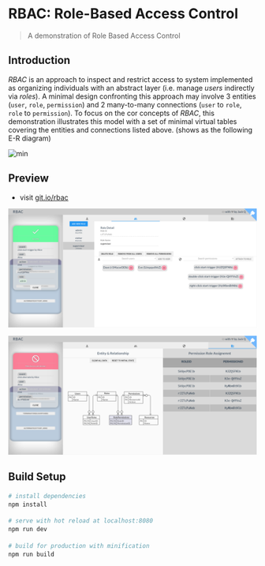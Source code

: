 # RBAC: Role-Based Access Control

> A demonstration of Role Based Access Control

##  Introduction

*RBAC* is an approach to inspect and restrict access to system implemented 
as organizing individuals with an abstract layer (i.e. manage *users* 
indirectly via *roles*). A minimal design confronting this approach may 
involve 3 entities (`user`, `role`, `permission`)
 and 2 many-to-many connections (`user` to `role`, `role` to `permission`).
To focus on the cor concepts of *RBAC*, this demonstration illustrates 
this model with a set of minimal virtual tables covering the entities and
connections listed above. (shows as the following E-R diagram)

![min](https://cdn.rawgit.com/Jack-Q/rbac/master/doc/er.svg)

## Preview

* visit [git.io/rbac](https://git.io/rbac/)

![ok](doc/demo_ok.png)

![ok](doc/demo_fail.png)

## Build Setup

``` bash
# install dependencies
npm install

# serve with hot reload at localhost:8080
npm run dev

# build for production with minification
npm run build

```
